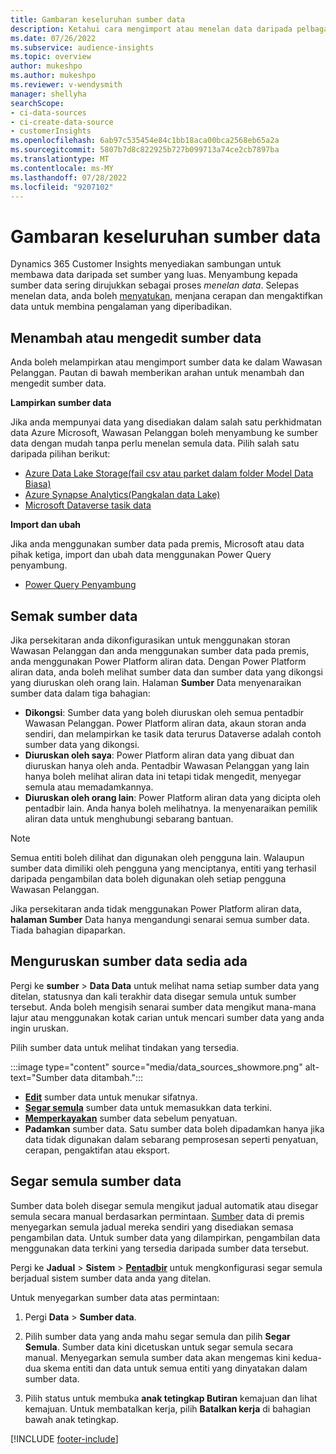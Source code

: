 ```yaml
---
title: Gambaran keseluruhan sumber data
description: Ketahui cara mengimport atau menelan data daripada pelbagai sumber.
ms.date: 07/26/2022
ms.subservice: audience-insights
ms.topic: overview
author: mukeshpo
ms.author: mukeshpo
ms.reviewer: v-wendysmith
manager: shellyha
searchScope:
- ci-data-sources
- ci-create-data-source
- customerInsights
ms.openlocfilehash: 6ab97c535454e84c1bb18aca00bca2568eb65a2a
ms.sourcegitcommit: 5807b7d8c822925b727b099713a74ce2cb7897ba
ms.translationtype: MT
ms.contentlocale: ms-MY
ms.lasthandoff: 07/28/2022
ms.locfileid: "9207102"
---
```

# <a name="data-sources-overview"></a>Gambaran keseluruhan sumber data

Dynamics 365 Customer Insights menyediakan sambungan untuk membawa data daripada set sumber yang luas. Menyambung kepada sumber data sering dirujukkan sebagai proses *menelan data*. Selepas menelan data, anda boleh [menyatukan](data-unification.md), menjana cerapan dan mengaktifkan data untuk membina pengalaman yang diperibadikan.

## <a name="add-or-edit-data-sources"></a>Menambah atau mengedit sumber data

Anda boleh melampirkan atau mengimport sumber data ke dalam Wawasan Pelanggan. Pautan di bawah memberikan arahan untuk menambah dan mengedit sumber data.

**Lampirkan sumber data**

Jika anda mempunyai data yang disediakan dalam salah satu perkhidmatan data Azure Microsoft, Wawasan Pelanggan boleh menyambung ke sumber data dengan mudah tanpa perlu menelan semula data. Pilih salah satu daripada pilihan berikut:
- [Azure Data Lake Storage(fail csv atau parket dalam folder Model Data Biasa)](connect-common-data-model.md)
- [Azure Synapse Analytics(Pangkalan data Lake)](connect-synapse.md)
- [Microsoft Dataverse tasik data](connect-dataverse-managed-lake.md)

**Import dan ubah**

Jika anda menggunakan sumber data pada premis, Microsoft atau data pihak ketiga, import dan ubah data menggunakan Power Query penyambung.
- [Power Query Penyambung](connect-power-query.md)

## <a name="review-data-sources"></a>Semak sumber data

Jika persekitaran anda dikonfigurasikan untuk menggunakan storan Wawasan Pelanggan dan anda menggunakan sumber data pada premis, anda menggunakan Power Platform aliran data. Dengan Power Platform aliran data, anda boleh melihat sumber data dan sumber data yang dikongsi yang diuruskan oleh orang lain. Halaman **Sumber** Data menyenaraikan sumber data dalam tiga bahagian:
- **Dikongsi**: Sumber data yang boleh diuruskan oleh semua pentadbir Wawasan Pelanggan. Power Platform aliran data, akaun storan anda sendiri, dan melampirkan ke tasik data terurus Dataverse adalah contoh sumber data yang dikongsi.
- **Diuruskan oleh saya**: Power Platform aliran data yang dibuat dan diuruskan hanya oleh anda. Pentadbir Wawasan Pelanggan yang lain hanya boleh melihat aliran data ini tetapi tidak mengedit, menyegar semula atau memadamkannya.
- **Diuruskan oleh orang lain**: Power Platform aliran data yang dicipta oleh pentadbir lain. Anda hanya boleh melihatnya. Ia menyenaraikan pemilik aliran data untuk menghubungi sebarang bantuan.
> [!NOTE]
> Semua entiti boleh dilihat dan digunakan oleh pengguna lain. Walaupun sumber data dimiliki oleh pengguna yang menciptanya, entiti yang terhasil daripada pengambilan data boleh digunakan oleh setiap pengguna Wawasan Pelanggan.

Jika persekitaran anda tidak menggunakan Power Platform aliran data, **halaman Sumber** Data hanya mengandungi senarai semua sumber data. Tiada bahagian dipaparkan.

## <a name="manage-existing-data-sources"></a>Menguruskan sumber data sedia ada

Pergi ke **sumber** > **Data Data** untuk melihat nama setiap sumber data yang ditelan, statusnya dan kali terakhir data disegar semula untuk sumber tersebut. Anda boleh mengisih senarai sumber data mengikut mana-mana lajur atau menggunakan kotak carian untuk mencari sumber data yang anda ingin uruskan.

Pilih sumber data untuk melihat tindakan yang tersedia.

:::image type="content" source="media/data_sources_showmore.png" alt-text="Sumber data ditambah.":::

- [**Edit**](#add-or-edit-data-sources) sumber data untuk menukar sifatnya.
- [**Segar semula**](#refresh-data-sources) sumber data untuk memasukkan data terkini.
- [**Memperkayakan**](data-sources-enrichment.md) sumber data sebelum penyatuan.
- **Padamkan** sumber data. Satu sumber data boleh dipadamkan hanya jika data tidak digunakan dalam sebarang pemprosesan seperti penyatuan, cerapan, pengaktifan atau eksport.

## <a name="refresh-data-sources"></a>Segar semula sumber data

Sumber data boleh disegar semula mengikut jadual automatik atau disegar semula secara manual berdasarkan permintaan. [Sumber](connect-power-query.md#add-data-from-on-premises-data-sources) data di premis menyegarkan semula jadual mereka sendiri yang disediakan semasa pengambilan data. Untuk sumber data yang dilampirkan, pengambilan data menggunakan data terkini yang tersedia daripada sumber data tersebut.

Pergi ke **Jadual** > **Sistem** > [**Pentadbir**](system.md#schedule-tab) untuk mengkonfigurasi segar semula berjadual sistem sumber data anda yang ditelan.

Untuk menyegarkan sumber data atas permintaan:

1. Pergi **Data** > **Sumber data**.

1. Pilih sumber data yang anda mahu segar semula dan pilih **Segar Semula**. Sumber data kini dicetuskan untuk segar semula secara manual. Menyegarkan semula sumber data akan mengemas kini kedua-dua skema entiti dan data untuk semua entiti yang dinyatakan dalam sumber data.

1. Pilih status untuk membuka **anak tetingkap Butiran** kemajuan dan lihat kemajuan. Untuk membatalkan kerja, pilih **Batalkan kerja** di bahagian bawah anak tetingkap.

[!INCLUDE [footer-include](includes/footer-banner.md)]

